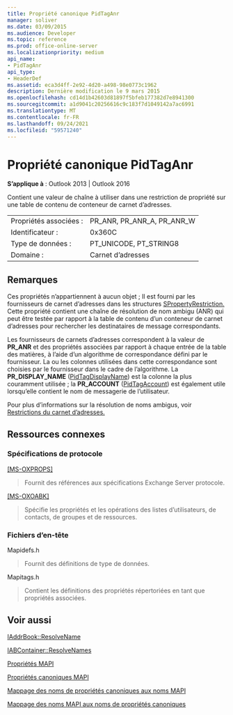 ```yaml
---
title: Propriété canonique PidTagAnr
manager: soliver
ms.date: 03/09/2015
ms.audience: Developer
ms.topic: reference
ms.prod: office-online-server
ms.localizationpriority: medium
api_name:
- PidTagAnr
api_type:
- HeaderDef
ms.assetid: eca3d4ff-2e92-4d20-a498-98e0773c1962
description: Dernière modification le 9 mars 2015
ms.openlocfilehash: cd14d1b42603d81897f5bfeb177382d7e8941300
ms.sourcegitcommit: a1d9041c20256616c9c183f7d1049142a7ac6991
ms.translationtype: MT
ms.contentlocale: fr-FR
ms.lasthandoff: 09/24/2021
ms.locfileid: "59571240"
---
```

# <a name="pidtaganr-canonical-property"></a>Propriété canonique PidTagAnr

  
  
**S’applique à** : Outlook 2013 | Outlook 2016 
  
Contient une valeur de chaîne à utiliser dans une restriction de propriété sur une table de contenu de conteneur de carnet d’adresses. 
  
|||
|:-----|:-----|
|Propriétés associées :  <br/> |PR_ANR, PR_ANR_A, PR_ANR_W  <br/> |
|Identificateur :  <br/> |0x360C  <br/> |
|Type de données :  <br/> |PT_UNICODE, PT_STRING8  <br/> |
|Domaine :  <br/> |Carnet d’adresses  <br/> |
   
## <a name="remarks"></a>Remarques

Ces propriétés n’appartiennent à aucun objet ; Il est fourni par les fournisseurs de carnet d’adresses dans les structures [SPropertyRestriction.](spropertyrestriction.md) Cette propriété contient une chaîne de résolution de nom ambigu (ANR) qui peut être testée par rapport à la table de contenu d’un conteneur de carnet d’adresses pour rechercher les destinataires de message correspondants. 
  
Les fournisseurs de carnets d’adresses correspondent à la valeur de **PR_ANR** et des propriétés associées par rapport à chaque entrée de la table des matières, à l’aide d’un algorithme de correspondance défini par le fournisseur. La ou les colonnes utilisées dans cette correspondance sont choisies par le fournisseur dans le cadre de l’algorithme. La **PR_DISPLAY_NAME** ([PidTagDisplayName](pidtagdisplayname-canonical-property.md)) est la colonne la plus couramment utilisée ; la **PR_ACCOUNT** ([PidTagAccount](pidtagaccount-canonical-property.md)) est également utile lorsqu’elle contient le nom de messagerie de l’utilisateur. 
  
Pour plus d’informations sur la résolution de noms ambigus, voir [Restrictions du carnet d’adresses.](address-book-restrictions.md) 
  
## <a name="related-resources"></a>Ressources connexes

### <a name="protocol-specifications"></a>Spécifications de protocole

[[MS-OXPROPS]](https://msdn.microsoft.com/library/f6ab1613-aefe-447d-a49c-18217230b148%28Office.15%29.aspx)
  
> Fournit des références aux spécifications Exchange Server protocole.
    
[[MS-OXOABK]](https://msdn.microsoft.com/library/f4cf9b4c-9232-4506-9e71-2270de217614%28Office.15%29.aspx)
  
> Spécifie les propriétés et les opérations des listes d’utilisateurs, de contacts, de groupes et de ressources.
    
### <a name="header-files"></a>Fichiers d’en-tête

Mapidefs.h
  
> Fournit des définitions de type de données.
    
Mapitags.h
  
> Contient les définitions des propriétés répertoriées en tant que propriétés associées.
    
## <a name="see-also"></a>Voir aussi



[IAddrBook::ResolveName](iaddrbook-resolvename.md)
  
[IABContainer::ResolveNames](iabcontainer-resolvenames.md)


[Propriétés MAPI](mapi-properties.md)
  
[Propriétés canoniques MAPI](mapi-canonical-properties.md)
  
[Mappage des noms de propriétés canoniques aux noms MAPI](mapping-canonical-property-names-to-mapi-names.md)
  
[Mappage des noms MAPI aux noms de propriétés canoniques](mapping-mapi-names-to-canonical-property-names.md)

